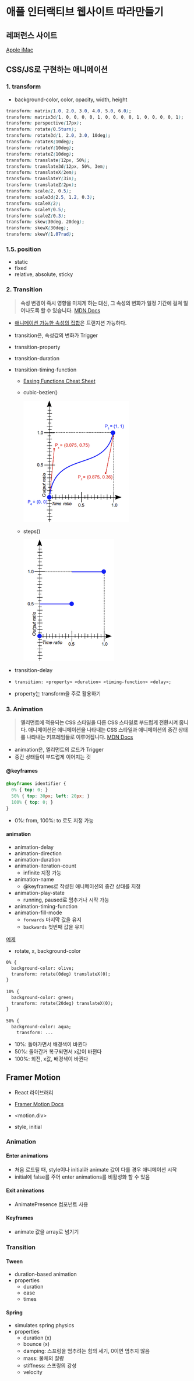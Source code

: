 # 애플 인터랙티브 웹사이트 따라만들기

## 레퍼런스 사이트

[Apple iMac](https://www.apple.com/kr/imac-24/?afid=p238%7CswesbHzdy-dc_mtid_18707vxu38484_pcrid_660324231294_pgrid_130691116768_pntwk_g_pchan__pexid__&cid=aos-kr-kwgo-mac--slid---product-)

## CSS/JS로 구현하는 애니메이션

### 1. transform

- background-color, color, opacity, width, height

```css
transform: matrix(1.0, 2.0, 3.0, 4.0, 5.0, 6.0);
transform: matrix3d(1, 0, 0, 0, 0, 1, 0, 0, 0, 0, 1, 0, 0, 0, 0, 1);
transform: perspective(17px);
transform: rotate(0.5turn);
transform: rotate3d(1, 2.0, 3.0, 10deg);
transform: rotateX(10deg);
transform: rotateY(10deg);
transform: rotateZ(10deg);
transform: translate(12px, 50%);
transform: translate3d(12px, 50%, 3em);
transform: translateX(2em);
transform: translateY(3in);
transform: translateZ(2px);
transform: scale(2, 0.5);
transform: scale3d(2.5, 1.2, 0.3);
transform: scaleX(2);
transform: scaleY(0.5);
transform: scaleZ(0.3);
transform: skew(30deg, 20deg);
transform: skewX(30deg);
transform: skewY(1.07rad);
```

### 1.5. position

- static
- fixed
- relative, absolute, sticky


### 2. Transition

> **속성 변경이 즉시 영향을 미치게 하는 대신, 그 속성의 변화가 일정 기간에 걸쳐 일어나도록 할 수 있습니다.**
[MDN Docs](https://developer.mozilla.org/ko/docs/Web/CSS/CSS_Transitions/Using_CSS_transitions)
> 
- [애니메이션 가능한 속성의 집합](https://developer.mozilla.org/en-US/docs/Web/CSS/CSS_animated_properties)은 트랜지션 가능하다.

- transition은, 속성값의 변화가 Trigger

- transition-property
- transition-duration
- transition-timing-function
    - [Easing Functions Cheat Sheet](https://easings.net/)
    - cubic-bezier()
        
        ![Untitled](assets/Untitled.png)
        
    - steps()
        
        ![Untitled](assets/Untitled%201.png)
        
- transition-delay
- `transition: <property> <duration> <timing-function> <delay>;`

- property는 transform을 주로 활용하기

### 3. Animation

> **엘리먼트에 적용되는 CSS 스타일을 다른 CSS 스타일로 부드럽게 전환시켜 줍니다.
애니메이션은 애니메이션을 나타내는 CSS 스타일과 애니메이션의 중간 상태를 나타내는 키프레임들로 이루어집니다.**
[MDN Docs](https://developer.mozilla.org/ko/docs/Web/CSS/CSS_Animations/Using_CSS_animations)
> 

- animation은, 엘리먼트의 로드가 Trigger
- 중간 상태들이 부드럽게 이어지는 것

#### @keyframes

```css
@keyframes identifier {
  0% { top: 0; }
  50% { top: 30px; left: 20px; }
  100% { top: 0; }
}
```

- 0%: from, 100%: to 로도 지정 가능

#### animation

- animation-delay
- animation-direction
- animation-duration
- animation-iteration-count
    - infinite 지정 가능
- animation-name
    - @keyframes로 작성된 애니메이션의 중간 상태를 지정
- animation-play-state
    - running, paused로 멈추거나 시작 가능
- animation-timing-function
- animation-fill-mode
    - `forwards` 마지막 값을 유지
    - `backwards` 첫번째 값을 유지

[예제](https://www.w3schools.com/css/css3_animations.asp)

- rotate, x, background-color

```tsx
0% {
  background-color: olive;
  transform: rotate(0deg) translateX(0);
}

10% {
  background-color: green;
  transform: rotate(20deg) translateX(0);
}

50% {
  background-color: aqua;
	transform: ...
```

- 10%: 돌아가면서 배경색이 바뀐다
- 50%: 돌아간거 복구되면서 x값이 바뀐다
- 100%: 회전, x값, 배경색이 바뀐다

## Framer Motion

- React 라이브러리
- [Framer Motion Docs](https://www.framer.com/motion/introduction/)

- <motion.div>
- style, initial

### Animation

#### Enter animations

- 처음 로드될 때, style이나 initial과 animate 값이 다를 경우 애니메이션 시작
- initial에 false를 주어 enter animations를 비활성화 할 수 있음

#### Exit animations

- AnimatePresence 컴포넌트 사용

#### Keyframes

- animate 값을 array로 넘기기

### Transition

#### Tween

- duration-based animation
- properties
    - duration
    - ease
    - times

#### Spring

- simulates spring physics
- properties
    - duration (x)
    - bounce (x)
    - damping: 스프링을 멈추려는 힘의 세기, 0이면 멈추지 않음
    - mass: 물체의 질량
    - stiffness: 스프링의 강성
    - velocity
